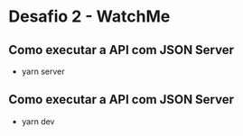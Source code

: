 # Desafio 2 - WatchMe

## Como executar a API com JSON Server

- yarn server

## Como executar a API com JSON Server

- yarn dev
